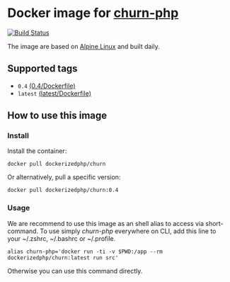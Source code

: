 # Docker image for [churn-php](https://github.com/bmitch/churn-php)

[![Build Status](https://travis-ci.org/dockerized-php/churn.svg?branch=master)](https://travis-ci.org/dockerized-php/churn)

The image are based on [Alpine Linux](https://alpinelinux.org/) and built daily.

## Supported tags

- `0.4` [(0.4/Dockerfile)](https://github.com/dockerized-php/churn/blob/master/0.4/Dockerfile)
- `latest` [(latest/Dockerfile)](https://github.com/dockerized-php/churn/blob/master/latest/Dockerfile)

## How to use this image

### Install

Install the container:

```
docker pull dockerizedphp/churn
```

Or alternatively, pull a specific version:

```
docker pull dockerizedphp/churn:0.4
```

### Usage

We are recommend to use this image as an shell alias to access via short-command.
To use simply *churn-php* everywhere on CLI, add this line to your ~/.zshrc, ~/.bashrc or ~/.profile.

```
alias churn-php='docker run -ti -v $PWD:/app --rm dockerizedphp/churn:latest run src'
```

Otherwise you can use this command directly.
```
